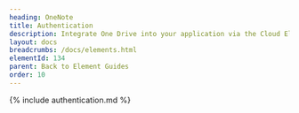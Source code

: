 ```yaml
---
heading: OneNote
title: Authentication
description: Integrate One Drive into your application via the Cloud Elements APIs.
layout: docs
breadcrumbs: /docs/elements.html
elementId: 134
parent: Back to Element Guides
order: 10
---
```


{% include authentication.md %}
